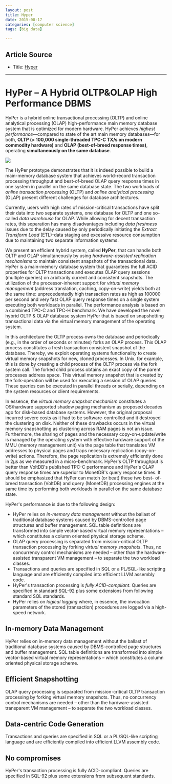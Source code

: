 ```yaml
---
layout: post
title: Hyper
date: 2015-08-17
categories: [computer science]
tags: [big data]

---
```


## Article Source
* Title: [Hyper](http://www.hyper-db.com)

---

# HyPer – A Hybrid OLTP&OLAP High Performance DBMS

HyPer is a hybrid online transactional processing (OLTP) and online analytical processing (OLAP) high-performance main memory database system that is optimized for modern hardware. HyPer achieves *highest performance*—compared to state of the art main memory databases—for both, **OLTP (> 100,000 single-threaded TPC-C TX/s on modern commodity hardware)** and **OLAP (best-of-breed response times)**, operating **simultaneously on the same database**.

![](http://sungsoo.github.com/images/hyper.png)

The HyPer prototype demonstrates that it is indeed possible to build a main-memory database system that achieves world-record transaction processing throughput and best-of-breed OLAP query response times in one system in parallel on the same database state. The two workloads of *online transaction processing* (OLTP) and *online analytical processing* (OLAP) present different challenges for database architectures. 

Currently, users with high rates of mission-critical transactions have split their data into two separate systems, one database for OLTP and one so-called *data warehouse* for OLAP. While allowing for decent transaction rates, this separation has many disadvantages including *data freshness* issues due to the delay caused by only periodically initiating the *Extract Transform Load* (ETL)-data staging and excessive resource consumption due to maintaining two separate information systems. 

We present an efficient hybrid system, called **HyPer**, that can handle both OLTP and OLAP simultaneously by using *hardware-assisted replication mechanisms* to maintain consistent snapshots of the transactional data. HyPer is a main-memory database system that guarantees the full ACID properties for OLTP transactions and executes OLAP query sessions (multiple queries) on arbitrarily current and consistent snapshots. The utilization of the processor-inherent support for *virtual memory management* (address translation, caching, copy-on-write) yields both at the same time: unprecedentedly high transaction rates as high as 100000 per second and very fast OLAP query response times on a single system executing both workloads in parallel. The performance analysis is based on a combined TPC-C and TPC-H benchmark. We have developed the novel hybrid OLTP & OLAP database system HyPer that is based on snapshotting transactional data via the virtual memory management of the operating system. 

In this architecture the OLTP process owns the database and periodically (e.g., in the order of seconds or minutes) forks an OLAP process. This OLAP process constitutes a fresh transaction consistent snapshot of the database. Thereby, we exploit operating systems functionality to create virtual memory snapshots for new, cloned processes. In Unix, for example, this is done by creating a child process of the OLTP process via the fork system call. The forked child process obtains an exact copy of the parent processes address space. This virtual memory snapshot that is created by the fork-operation will be used for executing a session of OLAP queries. These queries can be executed in parallel threads or serially, depending on the system resources or client requirements. 

In essence, the *virtual memory snapshot mechanism* constitutes a OS/hardware supported shadow paging mechanism as proposed decades ago for disk-based database systems. However, the original proposal incurred severe costs as it had to be software-controlled and it destroyed the clustering on disk. Neither of these drawbacks occurs in the virtual memory snapshotting as clustering across RAM pages is not an issue. Furthermore, the sharing of pages and the necessary copy-on-update/write is managed by the operating system with effective hardware support of the MMU (memory management unit) via the page table that translates VM addresses to physical pages and traps necessary replication (copy-on-write) actions. Therefore, the page replication is extremely efficiently done in 2μs as we measured in a micro-benchmark. HyPer's OLTP throughput is better than VoltDB's published TPC-C performance and HyPer's OLAP query response times are superior to MonetDB's query response times. It should be emphasized that HyPer can match (or beat) these two best- of-breed transaction (VoltDB) and query (MonetDB) processing engines at the same time by performing both workloads in parallel on the same database state. 

HyPer's performance is due to the following design:

* HyPer relies on *in-memory data management* without the ballast of traditional database systems caused by DBMS-controlled page structures and buffer management. SQL table definitions are transformed into simple vector-based virtual memory representations – which constitutes a column oriented physical storage scheme.
* OLAP query processing is separated from mission-critical OLTP transaction processing by forking *virtual memory snapshots*. Thus, no concurrency control mechanisms are needed – other than the hardware-assisted transparent VM management – to separate the two workload classes.
* Transactions and queries are specified in SQL or a PL/SQL-like scripting language and are efficiently compiled into efficient LLVM assembly code.
* HyPer's transaction processing is *fully ACID-compliant*. Queries are specified in standard SQL-92 plus some extensions from following standard SQL standards.
* HyPer relies on *logical logging* where, in essence, the invocation parameters of the stored (transaction) procedures are logged via a high-speed network.

## In-memory Data Management

HyPer relies on in-memory data management without the ballast of traditional database systems caused by DBMS-controlled page structures and buffer management. SQL table definitions are transformed into simple vector-based virtual memory representations – which constitutes a column oriented physical storage scheme.

## Efficient Snapshotting

OLAP query processing is separated from mission-critical OLTP transaction processing by forking virtual memory snapshots. Thus, no concurrency control mechanisms are needed – other than the hardware-assisted transparent VM management – to separate the two workload classes.

## Data-centric Code Generation

Transactions and queries are specified in SQL or a PL/SQL-like scripting language and are efficiently compiled into efficient LLVM assembly code.

## No compromises

HyPer's transaction processing is fully ACID-compliant. Queries are specified in SQL-92 plus some extensions from subsequent standards.


